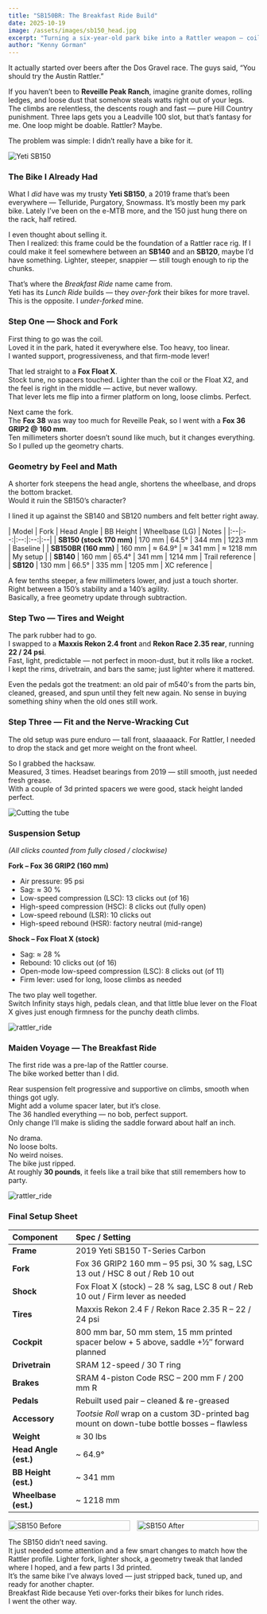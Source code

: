 ```yaml
---
title: "SB150BR: The Breakfast Ride Build"
date: 2025-10-19
image: /assets/images/sb150_head.jpg
excerpt: "Turning a six-year-old park bike into a Rattler weapon — coil to Float X, 38 to 36, some geometry math, and a few garage tricks that actually worked."
author: "Kenny Gorman"
---
```


It actually started over beers after the Dos Gravel race. The guys said, “You should try the Austin Rattler.”

If you haven’t been to **Reveille Peak Ranch**, imagine granite domes, rolling ledges, and loose dust that somehow steals watts right out of your legs. The climbs are relentless, the descents rough and fast — pure Hill Country punishment. Three laps gets you a Leadville 100 slot, but that’s fantasy for me. One loop might be doable. Rattler? Maybe.

The problem was simple: I didn’t really have a bike for it.

![Yeti SB150](/assets/images/sb150_bars.jpg)

### The Bike I Already Had

What I *did* have was my trusty **Yeti SB150**, a 2019 frame that’s been everywhere — Telluride, Purgatory, Snowmass. It’s mostly been my park bike. Lately I’ve been on the e-MTB more, and the 150 just hung there on the rack, half retired.

I even thought about selling it.  
Then I realized: this frame could be the foundation of a Rattler race rig. If I could make it feel somewhere between an **SB140** and an **SB120**, maybe I’d have something. Lighter, steeper, snappier — still tough enough to rip the chunks.

That’s where the *Breakfast Ride* name came from.  
Yeti has its *Lunch Ride* builds — they *over-fork* their bikes for more travel.  
This is the opposite. I *under-forked* mine.

### Step One — Shock and Fork

First thing to go was the coil.  
Loved it in the park, hated it everywhere else. Too heavy, too linear.  
I wanted support, progressiveness, and that firm-mode lever!

That led straight to a **Fox Float X**.  
Stock tune, no spacers touched. Lighter than the coil or the Float X2, and the feel is right in the middle — active, but never wallowy.  
That lever lets me flip into a firmer platform on long, loose climbs. Perfect.

Next came the fork.  
The **Fox 38** was way too much for Reveille Peak, so I went with a **Fox 36 GRIP2 @ 160 mm**.  
Ten millimeters shorter doesn’t sound like much, but it changes everything.  
So I pulled up the geometry charts.

### Geometry by Feel and Math

A shorter fork steepens the head angle, shortens the wheelbase, and drops the bottom bracket.  
Would it ruin the SB150’s character?  

I lined it up against the SB140 and SB120 numbers and felt better right away.

| Model | Fork | Head Angle | BB Height | Wheelbase (LG) | Notes |
|:--|:--:|:--:|:--:|:--|
| **SB150 (stock 170 mm)** | 170 mm | 64.5° | 344 mm | 1223 mm | Baseline |
| **SB150BR (160 mm)** | 160 mm | ≈ 64.9° | ≈ 341 mm | ≈ 1218 mm | My setup |
| **SB140** | 160 mm | 65.4° | 341 mm | 1214 mm | Trail reference |
| **SB120** | 130 mm | 66.5° | 335 mm | 1205 mm | XC reference |

A few tenths steeper, a few millimeters lower, and just a touch shorter.  
Right between a 150’s stability and a 140’s agility.  
Basically, a free geometry update through subtraction.

### Step Two — Tires and Weight

The park rubber had to go.  
I swapped to a **Maxxis Rekon 2.4 front** and **Rekon Race 2.35 rear**, running **22 / 24 psi**.  
Fast, light, predictable — not perfect in moon-dust, but it rolls like a rocket.  
I kept the rims, drivetrain, and bars the same; just lighter where it mattered.

Even the pedals got the treatment: an old pair of m540's from the parts bin, cleaned, greased, and spun until they felt new again. No sense in buying something shiny when the old ones still work.

### Step Three — Fit and the Nerve-Wracking Cut

The old setup was pure enduro — tall front, slaaaaack.
For Rattler, I needed to drop the stack and get more weight on the front wheel.  

So I grabbed the hacksaw.  
Measured, 3 times.
Headset bearings from 2019 — still smooth, just needed fresh grease.  
With a couple of 3d printed spacers we were good, stack height landed perfect.

![Cutting the tube](/assets/images/sb150_cut.jpg)

### Suspension Setup  
*(All clicks counted from fully closed / clockwise)*  

**Fork – Fox 36 GRIP2 (160 mm)**  
- Air pressure: 95 psi  
- Sag: ≈ 30 %  
- Low-speed compression (LSC): 13 clicks out (of 16)  
- High-speed compression (HSC): 8 clicks out (fully open)  
- Low-speed rebound (LSR): 10 clicks out  
- High-speed rebound (HSR): factory neutral (mid-range)  

**Shock – Fox Float X (stock)**  
- Sag: ≈ 28 %  
- Rebound: 10 clicks out (of 16)  
- Open-mode low-speed compression (LSC): 8 clicks out (of 11)  
- Firm lever: used for long, loose climbs as needed

The two play well together.  
Switch Infinity stays high, pedals clean, and that little blue lever on the Float X gives just enough firmness for the punchy death climbs.

![rattler_ride](/assets/images/sb150_trail.jpg)

### Maiden Voyage — The Breakfast Ride

The first ride was a pre-lap of the Rattler course.  
The bike worked better than I did.  

Rear suspension felt progressive and supportive on climbs, smooth when things got ugly.  
Might add a volume spacer later, but it’s close.  
The 36 handled everything — no bob, perfect support.  
Only change I’ll make is sliding the saddle forward about half an inch.

No drama.  
No loose bolts.  
No weird noises.  
The bike just ripped.  
At roughly **30 pounds**, it feels like a trail bike that still remembers how to party.

![rattler_ride](/assets/images/sb150_sitting.jpg)

### Final Setup Sheet

| Component | Spec / Setting |
|:--|:--|
| **Frame** | 2019 Yeti SB150 T-Series Carbon |
| **Fork** | Fox 36 GRIP2 160 mm – 95 psi, 30 % sag, LSC 13 out / HSC 8 out / Reb 10 out |
| **Shock** | Fox Float X (stock) – 28 % sag, LSC 8 out / Reb 10 out / Firm lever as needed |
| **Tires** | Maxxis Rekon 2.4 F / Rekon Race 2.35 R – 22 / 24 psi |
| **Cockpit** | 800 mm bar, 50 mm stem, 15 mm printed spacer below + 5 above, saddle +½″ forward planned |
| **Drivetrain** | SRAM 12-speed / 30 T ring |
| **Brakes** | SRAM 4-piston Code RSC – 200 mm F / 200 mm R |
| **Pedals** | Rebuilt used pair – cleaned & re-greased |
| **Accessory** | *Tootsie Roll* wrap on a custom 3D-printed bag mount on down-tube bottle bosses – flawless |
| **Weight** | ≈ 30 lbs |
| **Head Angle (est.)** | ~ 64.9° |
| **BB Height (est.)** | ~ 341 mm |
| **Wheelbase (est.)** | ~ 1218 mm |

<div style="display: flex; gap: 1em; justify-content: center; align-items: flex-start;">
  <img src="/assets/images/sb150_before.jpg" alt="SB150 Before" style="width: 100%; max-width: 400px; height: auto;" />
  <img src="/assets/images/sb150_after.jpg" alt="SB150 After" style="width: 100%; max-width: 400px; height: auto;" />
</div>

The SB150 didn’t need saving.  
It just needed some attention and a few smart changes to match how the Rattler profile. Lighter fork, lighter shock, a geometry tweak that landed where I hoped, and a few parts I 3d printed.  
It’s the same bike I’ve always loved — just stripped back, tuned up, and ready for another chapter.  
Breakfast Ride because Yeti over-forks their bikes for lunch rides.  
I went the other way.
